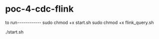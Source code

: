 # poc-4-cdc-flink

 to run------------
 sudo chmod +x start.sh
 sudo chmod +x flink_query.sh
 
 ./start.sh

